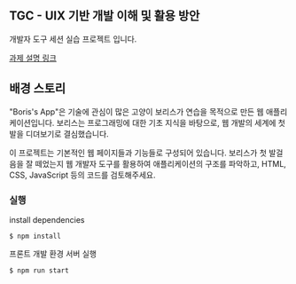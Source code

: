 ## TGC - UIX 기반 개발 이해 및 활용 방안

개발자 도구 세션 실습 프로젝트 입니다.

[과제 설명 링크](https://koreacat.notion.site/449b6a249eec48b4baa6e5fcb1fc6e5b)

## 배경 스토리

"Boris's App"은 기술에 관심이 많은 고양이 보리스가 연습을 목적으로 만든 웹 애플리케이션입니다. 보리스는 프로그래밍에 대한 기초 지식을 바탕으로, 웹 개발의 세계에 첫발을 디뎌보기로 결심했습니다. 


이 프로젝트는 기본적인 웹 페이지들과 기능들로 구성되어 있습니다. 보리스가 첫 발걸음을 잘 떼었는지 웹 개발자 도구를 활용하여 애플리케이션의 구조를 파악하고, HTML, CSS, JavaScript 등의 코드를 검토해주세요.

### 실행

install dependencies

```
$ npm install
```

프론트 개발 환경 서버 실행 

```
$ npm run start
```
